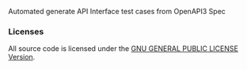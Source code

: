 Automated generate API Interface test cases from OpenAPI3 Spec

### Licenses
All source code is licensed under the [GNU GENERAL PUBLIC LICENSE
Version](LICENSE).
